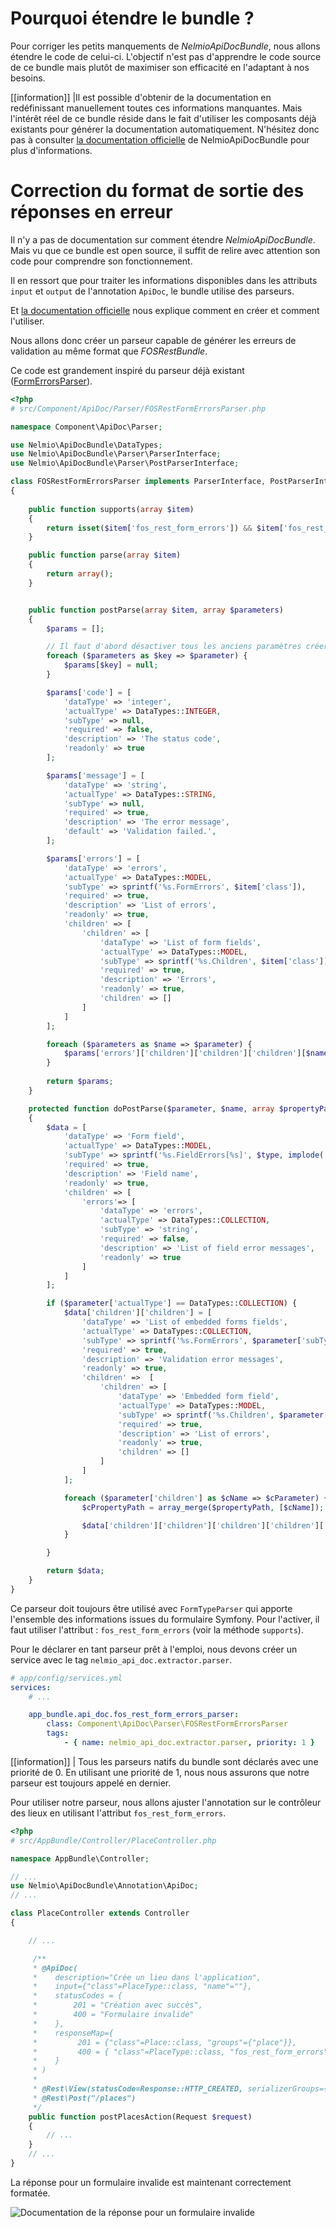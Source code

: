 # Pourquoi étendre le bundle ?

Pour corriger les petits manquements de *NelmioApiDocBundle*, nous allons étendre le code de celui-ci. L'objectif n'est pas d'apprendre le code source de ce bundle mais plutôt de maximiser son efficacité en l'adaptant à nos besoins.

[[information]]
|Il est possible d'obtenir de la documentation en redéfinissant manuellement toutes ces informations manquantes. Mais l'intérêt réel de ce bundle réside dans le fait d'utiliser les composants déjà existants pour générer la documentation automatiquement. N'hésitez donc pas à consulter [la documentation officielle](https://github.com/nelmio/NelmioApiDocBundle) de NelmioApiDocBundle pour plus d'informations.

# Correction du format de sortie des réponses en erreur

Il n'y a pas de documentation sur comment étendre *NelmioApiDocBundle*. Mais vu que ce bundle est open source, il suffit de relire avec attention son code pour comprendre son fonctionnement.

Il en ressort que pour traiter les informations disponibles dans les attributs `input` et `output` de l'annotation `ApiDoc`, le bundle utilise des parseurs.

Et [la documentation officielle](https://github.com/nelmio/NelmioApiDocBundle/blob/master/Resources/doc/configuration-in-depth.rst) nous explique comment en créer et comment l'utiliser.

Nous allons donc créer un parseur capable de générer les erreurs de validation au même format que *FOSRestBundle*.

Ce code est grandement inspiré du parseur déjà existant ([FormErrorsParser](https://github.com/nelmio/NelmioApiDocBundle/blob/2.12.0/Parser/FormErrorsParser.php)).

```php
<?php
# src/Component/ApiDoc/Parser/FOSRestFormErrorsParser.php

namespace Component\ApiDoc\Parser;

use Nelmio\ApiDocBundle\DataTypes;
use Nelmio\ApiDocBundle\Parser\ParserInterface;
use Nelmio\ApiDocBundle\Parser\PostParserInterface;

class FOSRestFormErrorsParser implements ParserInterface, PostParserInterface
{
    
    public function supports(array $item)
    {
        return isset($item['fos_rest_form_errors']) && $item['fos_rest_form_errors'] === true;
    }

    public function parse(array $item)
    {
        return array();
    }


    public function postParse(array $item, array $parameters)
    {
        $params = [];

        // Il faut d'abord désactiver tous les anciens paramètres créer par d'autres parseurs avant de reformater
        foreach ($parameters as $key => $parameter) {
            $params[$key] = null;
        }

        $params['code'] = [
            'dataType' => 'integer',
            'actualType' => DataTypes::INTEGER,
            'subType' => null,
            'required' => false,
            'description' => 'The status code',
            'readonly' => true
        ];

        $params['message'] = [
            'dataType' => 'string',
            'actualType' => DataTypes::STRING,
            'subType' => null,
            'required' => true,
            'description' => 'The error message',
            'default' => 'Validation failed.',
        ];

        $params['errors'] = [
            'dataType' => 'errors',
            'actualType' => DataTypes::MODEL,
            'subType' => sprintf('%s.FormErrors', $item['class']),
            'required' => true,
            'description' => 'List of errors',
            'readonly' => true,
            'children' => [
                'children' => [
                    'dataType' => 'List of form fields',
                    'actualType' => DataTypes::MODEL,
                    'subType' => sprintf('%s.Children', $item['class']),
                    'required' => true,
                    'description' => 'Errors',
                    'readonly' => true,
                    'children' => []
                ]
            ]
        ];

        foreach ($parameters as $name => $parameter) {
            $params['errors']['children']['children']['children'][$name] = $this->doPostParse($parameter, $name, [$name], $item['class']);
        }
       
        return $params;
    }

    protected function doPostParse($parameter, $name, array $propertyPath, $type)
    {
        $data = [
            'dataType' => 'Form field',
            'actualType' => DataTypes::MODEL,
            'subType' => sprintf('%s.FieldErrors[%s]', $type, implode('.', $propertyPath)),
            'required' => true,
            'description' => 'Field name',
            'readonly' => true,
            'children' => [
                'errors'=> [
                    'dataType' => 'errors',
                    'actualType' => DataTypes::COLLECTION,
                    'subType' => 'string',
                    'required' => false,
                    'description' => 'List of field error messages',
                    'readonly' => true
                ]
            ]
        ];

        if ($parameter['actualType'] == DataTypes::COLLECTION) {
            $data['children']['children'] = [
                'dataType' => 'List of embedded forms fields',
                'actualType' => DataTypes::COLLECTION,
                'subType' => sprintf('%s.FormErrors', $parameter['subType']),
                'required' => true,
                'description' => 'Validation error messages',
                'readonly' => true,
                'children' =>  [
                    'children' => [
                        'dataType' => 'Embedded form field',
                        'actualType' => DataTypes::MODEL,
                        'subType' => sprintf('%s.Children', $parameter['subType']),
                        'required' => true,
                        'description' => 'List of errors',
                        'readonly' => true,
                        'children' => []
                    ]
                ]
            ];

            foreach ($parameter['children'] as $cName => $cParameter) {
                $cPropertyPath = array_merge($propertyPath, [$cName]);

                $data['children']['children']['children']['children']['children'][$cName] =   $this->doPostParse($cParameter, $cName, $cPropertyPath, $parameter['subType']);
            }

        }

        return $data;
    }
}
```

Ce parseur doit toujours être utilisé avec `FormTypeParser` qui apporte l'ensemble des informations issues du formulaire Symfony. Pour l'activer, il faut utiliser l'attribut : `fos_rest_form_errors` (voir la méthode `supports`).

Pour le déclarer en tant parseur prêt à l'emploi, nous devons créer un service avec le tag `nelmio_api_doc.extractor.parser`.

```yaml
# app/config/services.yml
services:
    # ...

    app_bundle.api_doc.fos_rest_form_errors_parser:
        class: Component\ApiDoc\Parser\FOSRestFormErrorsParser
        tags:
            - { name: nelmio_api_doc.extractor.parser, priority: 1 }

```

[[information]]
| Tous les parseurs natifs du bundle sont déclarés avec une priorité de 0. En utilisant une priorité de 1, nous nous assurons que notre parseur est toujours appelé en dernier.

Pour utiliser notre parseur, nous allons ajuster l'annotation sur le contrôleur des lieux en utilisant l'attribut `fos_rest_form_errors`.

```php
<?php
# src/AppBundle/Controller/PlaceController.php

namespace AppBundle\Controller;

// ...
use Nelmio\ApiDocBundle\Annotation\ApiDoc;
// ...

class PlaceController extends Controller
{

    // ...

     /**
     * @ApiDoc(
     *    description="Crée un lieu dans l'application",
     *    input={"class"=PlaceType::class, "name"=""},
     *    statusCodes = {
     *        201 = "Création avec succès",
     *        400 = "Formulaire invalide"
     *    },
     *    responseMap={
     *         201 = {"class"=Place::class, "groups"={"place"}},
     *         400 = { "class"=PlaceType::class, "fos_rest_form_errors"=true, "name" = ""}
     *    }
     * )
     *
     * @Rest\View(statusCode=Response::HTTP_CREATED, serializerGroups={"place"})
     * @Rest\Post("/places")
     */
    public function postPlacesAction(Request $request)
    {
        // ...
    }
    // ...
}
```

La réponse pour un formulaire invalide est maintenant correctement formatée.

![Documentation de la réponse pour un formulaire invalide](https://zestedesavoir.com/media/galleries/3183/f0d112f3-cae1-4143-8bc0-5b2d2dc64a8d.png)